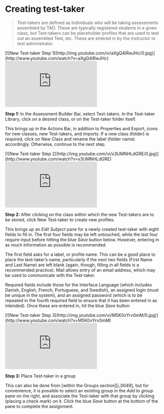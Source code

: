 # Creating test-taker

>Test-takers are defined as individuals who will be taking assessments assembled by TAO. These are typically registered students in a given class, but Test-takers can be placeholder profiles that are used to test out an assembled Test, etc. These are entered in by the instructor or test administrator.

<div class="hidden-video">
[![New Test-taker Step 1](http://img.youtube.com/vi/aXgQ4iRwJHc/0.jpg)](http://www.youtube.com/watch?v=aXgQ4iRwJHc)
</div>

<div class='embed-container'><iframe src="https://www.youtube.com/embed/aXgQ4iRwJHc?rel=0" frameborder="0" allowfullscreen="true"></iframe></div>

**Step 1:** In the Assessment Builder Bar, select Test-takers. In the Test-taker Library, click on a desired class, or on the Test-taker folder itself.

This brings up in the Actions Bar, in addition to Properties and Export, icons for new classes, new Test-takers, and imports. If a new class (folder) is required, click on New Class and rename the label (folder name) accordingly. Otherwise, continue to the next step.

<div class="hidden-video">
[![New Test-taker Step 2](http://img.youtube.com/vi/x3UMNHLdGRE/0.jpg)](http://www.youtube.com/watch?v=x3UMNHLdGRE)
</div>

<div class='embed-container'><iframe src="https://www.youtube.com/embed/x3UMNHLdGRE?rel=0" frameborder="0" allowfullscreen="true"></iframe></div>

**Step 2:** After clicking on the class within which the new Test-takers are to be stored, click New Test-taker to create new profiles.

This brings up an *Edit Subject* pane for a newly created test-taker with eight fields to fill in. The first four fields may be left untouched, while the last four require input before hitting the blue *Save* button below. However, entering in as much information as possible is recommended.

The first field asks for a label, or profile name. This can be a good place to place the test-taker’s name, particularly if the next two fields (First Name and Last Name) are left blank (again, though, filling in all fields is a recommended practice). Mail allows entry of an email address, which may be used to communicate with the Test-taker. 

Required fields include those for the Interface Language (which includes Danish, English, French, Portuguese, and Swedish), an assigned login (must be unique in the system), and an assigned password (which is to be repeated in the fourth required field to ensure that it has been entered in as intended). Once these are entered in, hit the blue *Save* button

<div class="hidden-video">
[![New Test-taker Step 3](http://img.youtube.com/vi/M5K0vYrv0mM/0.jpg)](http://www.youtube.com/watch?v=M5K0vYrv0mM)
</div>

<div class='embed-container'><iframe src="https://www.youtube.com/embed/M5K0vYrv0mM?rel=0" frameborder="0" allowfullscreen="true"></iframe></div>

**Step 3:** Place Test-taker in a group

This can also be done from [within the Groups section][i_0049], but for convenience, it is possible to select an existing group in the *Add to group* pane on the right, and associate the Test-taker with that group by clicking (placing a check mark) on it. Click the blue *Save* button at the bottom of the pane to complete the assignment.
